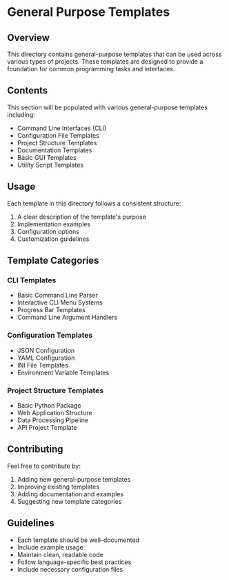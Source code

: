 # General Purpose Templates

## Overview
This directory contains general-purpose templates that can be used across various types of projects. These templates are designed to provide a foundation for common programming tasks and interfaces.

## Contents
This section will be populated with various general-purpose templates including:

- Command Line Interfaces (CLI)
- Configuration File Templates
- Project Structure Templates
- Documentation Templates
- Basic GUI Templates
- Utility Script Templates

## Usage
Each template in this directory follows a consistent structure:
1. A clear description of the template's purpose
2. Implementation examples
3. Configuration options
4. Customization guidelines

## Template Categories

### CLI Templates
- Basic Command Line Parser
- Interactive CLI Menu Systems
- Progress Bar Templates
- Command Line Argument Handlers

### Configuration Templates
- JSON Configuration
- YAML Configuration
- INI File Templates
- Environment Variable Templates

### Project Structure Templates
- Basic Python Package
- Web Application Structure
- Data Processing Pipeline
- API Project Template

## Contributing
Feel free to contribute by:
1. Adding new general-purpose templates
2. Improving existing templates
3. Adding documentation and examples
4. Suggesting new template categories

## Guidelines
- Each template should be well-documented
- Include example usage
- Maintain clean, readable code
- Follow language-specific best practices
- Include necessary configuration files